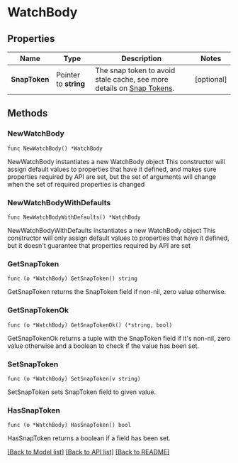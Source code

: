 # WatchBody

## Properties

Name | Type | Description | Notes
------------ | ------------- | ------------- | -------------
**SnapToken** | Pointer to **string** | The snap token to avoid stale cache, see more details on [Snap Tokens](../../operations/snap-tokens). | [optional] 

## Methods

### NewWatchBody

`func NewWatchBody() *WatchBody`

NewWatchBody instantiates a new WatchBody object
This constructor will assign default values to properties that have it defined,
and makes sure properties required by API are set, but the set of arguments
will change when the set of required properties is changed

### NewWatchBodyWithDefaults

`func NewWatchBodyWithDefaults() *WatchBody`

NewWatchBodyWithDefaults instantiates a new WatchBody object
This constructor will only assign default values to properties that have it defined,
but it doesn't guarantee that properties required by API are set

### GetSnapToken

`func (o *WatchBody) GetSnapToken() string`

GetSnapToken returns the SnapToken field if non-nil, zero value otherwise.

### GetSnapTokenOk

`func (o *WatchBody) GetSnapTokenOk() (*string, bool)`

GetSnapTokenOk returns a tuple with the SnapToken field if it's non-nil, zero value otherwise
and a boolean to check if the value has been set.

### SetSnapToken

`func (o *WatchBody) SetSnapToken(v string)`

SetSnapToken sets SnapToken field to given value.

### HasSnapToken

`func (o *WatchBody) HasSnapToken() bool`

HasSnapToken returns a boolean if a field has been set.


[[Back to Model list]](../README.md#documentation-for-models) [[Back to API list]](../README.md#documentation-for-api-endpoints) [[Back to README]](../README.md)


